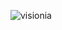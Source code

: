 ![visionia](https://github.com/lokito1994/visionia2024/assets/151756476/d78ac55b-ca15-4a5b-b654-9a68602ca2b7)
